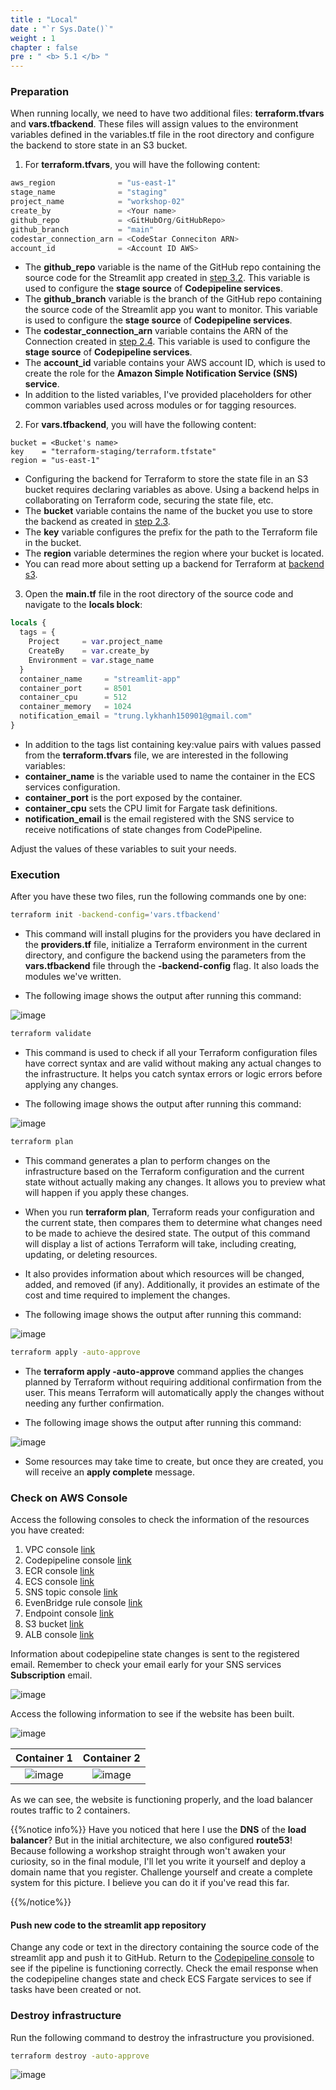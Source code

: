 ```yaml
---
title : "Local"
date : "`r Sys.Date()`"
weight : 1
chapter : false
pre : " <b> 5.1 </b> "
---
```


### Preparation
When running locally, we need to have two additional files: **terraform.tfvars** and **vars.tfbackend**. These files will assign values to the environment variables defined in the variables.tf file in the root directory and configure the backend to store state in an S3 bucket.

1. For **terraform.tfvars**, you will have the following content:
```tfvars
aws_region              = "us-east-1"
stage_name              = "staging"
project_name            = "workshop-02"
create_by               = <Your name>
github_repo             = <GitHubOrg/GitHubRepo>
github_branch           = "main"
codestar_connection_arn = <CodeStar Conneciton ARN>
account_id              = <Account ID AWS>
```
- The **github_repo** variable is the name of the GitHub repo containing the source code for the Streamlit app created in [step 3.2](../../3-setupGithub/3.2-createStreamlitRepo/_index.md). This variable is used to configure the **stage source** of **Codepipeline services**.
- The **github_branch** variable is the branch of the GitHub repo containing the source code of the Streamlit app you want to monitor. This variable is used to configure the **stage source** of **Codepipeline services**.
- The **codestar_connection_arn** variable contains the ARN of the Connection created in [step 2.4](../../2-prerequisites/2.4-createCodeStar/_index.md). This variable is used to configure the **stage source** of **Codepipeline services**.
- The **account_id** variable contains your AWS account ID, which is used to create the role for the **Amazon Simple Notification Service (SNS) service**.
- In addition to the listed variables, I've provided placeholders for other common variables used across modules or for tagging resources.

2. For **vars.tfbackend**, you will have the following content:
```tfbackend
bucket = <Bucket's name>
key    = "terraform-staging/terraform.tfstate"
region = "us-east-1"
```
- Configuring the backend for Terraform to store the state file in an S3 bucket requires declaring variables as above. Using a backend helps in collaborating on Terraform code, securing the state file, etc.
- The **bucket** variable contains the name of the bucket you use to store the backend as created in [step 2.3](../../2-prerequisites/2.3-createBucket/_index.md).
- The **key** variable configures the prefix for the path to the Terraform file in the bucket.
- The **region** variable determines the region where your bucket is located.
- You can read more about setting up a backend for Terraform at [backend s3](https://developer.hashicorp.com/terraform/language/settings/backends/s3).

3. Open the **main.tf** file in the root directory of the source code and navigate to the **locals block**:
```tf
locals {
  tags = {
    Project     = var.project_name
    CreateBy    = var.create_by
    Environment = var.stage_name
  }
  container_name     = "streamlit-app"
  container_port     = 8501
  container_cpu      = 512
  container_memory   = 1024
  notification_email = "trung.lykhanh150901@gmail.com"
}
```

- In addition to the tags list containing key:value pairs with values passed from the **terraform.tfvars** file, we are interested in the following variables:
- **container_name** is the variable used to name the container in the ECS services configuration.
- **container_port** is the port exposed by the container.
- **container_cpu** sets the CPU limit for Fargate task definitions.
- **notification_email** is the email registered with the SNS service to receive notifications of state changes from CodePipeline.

Adjust the values of these variables to suit your needs.

### Execution
After you have these two files, run the following commands one by one:
```bash
terraform init -backend-config='vars.tfbackend'
```

- This command will install plugins for the providers you have declared in the **providers.tf** file, initialize a Terraform environment in the current directory, and configure the backend using the parameters from the **vars.tfbackend** file through the **-backend-config** flag. It also loads the modules we've written.

- The following image shows the output after running this command:

![image](/images/5-provisioning&Testing/5.1-local/001-local.png)

```bash
terraform validate
```

- This command is used to check if all your Terraform configuration files have correct syntax and are valid without making any actual changes to the infrastructure. It helps you catch syntax errors or logic errors before applying any changes.

- The following image shows the output after running this command:

![image](/images/5-provisioning&Testing/5.1-local/002-local.png)

```bash
terraform plan
```

- This command generates a plan to perform changes on the infrastructure based on the Terraform configuration and the current state without actually making any changes. It allows you to preview what will happen if you apply these changes.

- When you run **terraform plan**, Terraform reads your configuration and the current state, then compares them to determine what changes need to be made to achieve the desired state. The output of this command will display a list of actions Terraform will take, including creating, updating, or deleting resources.

- It also provides information about which resources will be changed, added, and removed (if any). Additionally, it provides an estimate of the cost and time required to implement the changes.

- The following image shows the output after running this command:

![image](/images/5-provisioning&Testing/5.1-local/003-local.png)

```bash
terraform apply -auto-approve
```

- The **terraform apply -auto-approve** command applies the changes planned by Terraform without requiring additional confirmation from the user. This means Terraform will automatically apply the changes without needing any further confirmation.

- The following image shows the output after running this command:

![image](/images/5-provisioning&Testing/5.1-local/004-local.png)

- Some resources may take time to create, but once they are created, you will receive an **apply complete** message.

### Check on AWS Console
Access the following consoles to check the information of the resources you have created:

1. VPC console [link](https://us-east-1.console.aws.amazon.com/vpcconsole/home?region=us-east-1#vpcs:)
2. Codepipeline console [link](https://us-east-1.console.aws.amazon.com/codesuite/codepipeline/pipelines?region=us-east-1)
3. ECR console [link](https://us-east-1.console.aws.amazon.com/ecr/private-registry/repositories?region=us-east-1)
4. ECS console [link](https://us-east-1.console.aws.amazon.com/ecs/v2/clusters?region=us-east-1)
5. SNS topic console [link](https://us-east-1.console.aws.amazon.com/sns/v3/home?region=us-east-1#/topics)
6. EvenBridge rule console [link](https://us-east-1.console.aws.amazon.com/events/home?region=us-east-1#/rules)
7. Endpoint console [link](https://us-east-1.console.aws.amazon.com/vpcconsole/home?region=us-east-1#Endpoints:)
8. S3 bucket [link](https://us-east-1.console.aws.amazon.com/s3/home?region=us-east-1)
9. ALB console [link](https://us-east-1.console.aws.amazon.com/ec2/home?region=us-east-1#LoadBalancers:)

Information about codepipeline state changes is sent to the registered email. Remember to check your email early for your SNS services **Subscription** email.

![image](/images/5-provisioning&Testing/5.1-local/005-local.png)

Access the following information to see if the website has been built.

![image](/images/5-provisioning&Testing/5.1-local/006-local.png)

| Container 1 | Container 2 |
|:-----------:|:-----------:|
| ![image](/images/5-provisioning&Testing/5.1-local/007-local.png) | ![image](/images/5-provisioning&Testing/5.1-local/008-local.png) |

As we can see, the website is functioning properly, and the load balancer routes traffic to 2 containers.

{{%notice info%}}
Have you noticed that here I use the **DNS** of the **load balancer**? But in the initial architecture, we also configured **route53**! Because following a workshop straight through won't awaken your curiosity, so in the final module, I'll let you write it yourself and deploy a domain name that you register. Challenge yourself and create a complete system for this picture. I believe you can do it if you've read this far.

{{%/notice%}}

#### Push new code to the streamlit app repository
Change any code or text in the directory containing the source code of the streamlit app and push it to GitHub.
Return to the [Codepipeline console](https://us-east-1.console.aws.amazon.com/codesuite/codepipeline/pipelines?region=us-east-1) to see if the pipeline is functioning correctly. Check the email response when the codepipeline changes state and check ECS Fargate services to see if tasks have been created or not.

### Destroy infrastructure
Run the following command to destroy the infrastructure you provisioned.

```bash
terraform destroy -auto-approve
```

![image](/images/5-provisioning&Testing/5.1-local/009-local.png)